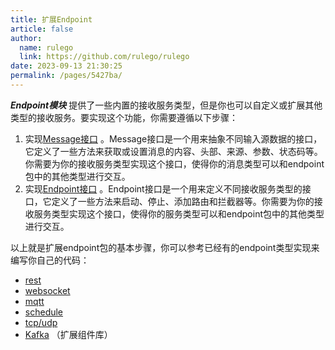 ```yaml
---
title: 扩展Endpoint
article: false
author: 
  name: rulego
  link: https://github.com/rulego/rulego
date: 2023-09-13 21:30:25
permalink: /pages/5427ba/
---
```


***Endpoint模块*** 提供了一些内置的接收服务类型，但是你也可以自定义或扩展其他类型的接收服务。要实现这个功能，你需要遵循以下步骤：

1. 实现[Message接口](https://github.com/rulego/rulego/tree/main/endpoint/endpoint.go) 。Message接口是一个用来抽象不同输入源数据的接口，它定义了一些方法来获取或设置消息的内容、头部、来源、参数、状态码等。你需要为你的接收服务类型实现这个接口，使得你的消息类型可以和endpoint包中的其他类型进行交互。
2. 实现[Endpoint接口](https://github.com/rulego/rulego/tree/main/endpoint/endpoint.go) 。Endpoint接口是一个用来定义不同接收服务类型的接口，它定义了一些方法来启动、停止、添加路由和拦截器等。你需要为你的接收服务类型实现这个接口，使得你的服务类型可以和endpoint包中的其他类型进行交互。

以上就是扩展endpoint包的基本步骤，你可以参考已经有的endpoint类型实现来编写你自己的代码：
- [rest](https://github.com/rulego/rulego/tree/main/endpoint/rest/rest.go) 
- [websocket](https://github.com/rulego/rulego/tree/main/endpoint/websocket/websocket.go)
- [mqtt](https://github.com/rulego/rulego/tree/main/endpoint/mqtt/mqtt.go) 
- [schedule](https://github.com/rulego/rulego/tree/main/endpoint/schedule/schedule.go) 
- [tcp/udp](https://github.com/rulego/rulego/tree/main/endpoint/net/net.go)
- [Kafka](https://github.com/rulego/rulego-components/blob/main/endpoint/kafka/kafka.go) （扩展组件库）